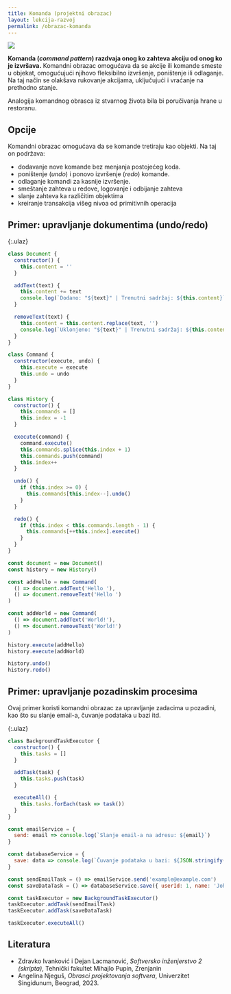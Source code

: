 ```yaml
---
title: Komanda (projektni obrazac)
layout: lekcija-razvoj
permalink: /obrazac-komanda
---
```


![](https://refactoring.guru/images/patterns/content/command/command-comic-1.png)

**Komanda (*command pattern*) razdvaja onog ko zahteva akciju od onog ko je izvršava.** Komandni obrazac omogućava da se akcije ili komande smeste u objekat, omogućujući njihovo fleksibilno izvršenje, poništenje ili odlaganje. Na taj način se olakšava rukovanje akcijama, uključujući i vraćanje na prethodno stanje.

Analogija komandnog obrasca iz stvarnog života bila bi poručivanja hrane u restoranu.

## Opcije

Komandni obrazac omogućava da se komande tretiraju kao objekti. Na taj on podržava:
- dodavanje nove komande bez menjanja postojećeg koda.
- poništenje (*undo*) i ponovo izvršenje (*redo*) komande.
- odlaganje komandi za kasnije izvršenje.
- smeštanje zahteva u redove, logovanje i odbijanje zahteva
- slanje zahteva ka različitim objektima
- kreiranje transakcija višeg nivoa od primitivnih operacija

## Primer: upravljanje dokumentima (undo/redo)

{:.ulaz}
```js
class Document {
  constructor() {
    this.content = ''
  }

  addText(text) {
    this.content += text
    console.log(`Dodano: "${text}" | Trenutni sadržaj: ${this.content}`)
  }

  removeText(text) {
    this.content = this.content.replace(text, '')
    console.log(`Uklonjeno: "${text}" | Trenutni sadržaj: ${this.content}`)
  }
}

class Command {
  constructor(execute, undo) {
    this.execute = execute
    this.undo = undo
  }
}

class History {
  constructor() {
    this.commands = []
    this.index = -1
  }

  execute(command) {
    command.execute()
    this.commands.splice(this.index + 1)
    this.commands.push(command)
    this.index++
  }

  undo() {
    if (this.index >= 0) {
      this.commands[this.index--].undo()
    }
  }

  redo() {
    if (this.index < this.commands.length - 1) {
      this.commands[++this.index].execute()
    }
  }
}

const document = new Document()
const history = new History()

const addHello = new Command(
  () => document.addText('Hello '),
  () => document.removeText('Hello ')
)

const addWorld = new Command(
  () => document.addText('World!'),
  () => document.removeText('World!')
)

history.execute(addHello)
history.execute(addWorld)

history.undo()
history.redo()
```

## Primer: upravljanje pozadinskim procesima

Ovaj primer koristi komandni obrazac za upravljanje zadacima u pozadini, kao što su slanje email-a, čuvanje podataka u bazi itd.

{:.ulaz}
```js
class BackgroundTaskExecutor {
  constructor() {
    this.tasks = []
  }

  addTask(task) {
    this.tasks.push(task)
  }

  executeAll() {
    this.tasks.forEach(task => task())
  }
}

const emailService = { 
  send: email => console.log(`Slanje email-a na adresu: ${email}`)
}

const databaseService = { 
  save: data => console.log(`Čuvanje podataka u bazi: ${JSON.stringify(data)}`)
}

const sendEmailTask = () => emailService.send('example@example.com')
const saveDataTask = () => databaseService.save({ userId: 1, name: 'John Doe' })

const taskExecutor = new BackgroundTaskExecutor()
taskExecutor.addTask(sendEmailTask)
taskExecutor.addTask(saveDataTask)

taskExecutor.executeAll()
```

## Literatura

- Zdravko Ivanković i Dejan Lacmanović, *Softversko inženjerstvo 2 (skripta)*, Tehnički fakultet Mihajlo Pupin, Zrenjanin
- Angelina Njeguš, *Obrasci projektovanja softvera*, Univerzitet Singidunum, Beograd, 2023.